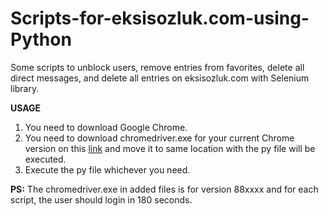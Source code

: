 # Scripts-for-eksisozluk.com-using-Python
Some scripts to unblock users, remove entries from favorites, delete all direct messages, and delete all entries on eksisozluk.com with Selenium library.
<br>

<b>USAGE</b><br>
1. You need to download Google Chrome. <br>
2. You need to download chromedriver.exe for your current Chrome version on this <a href="https://sites.google.com/a/chromium.org/chromedriver/downloads">link</a> and move it to same location with the py file will be executed. <br>
3. Execute the py file whichever you need. <br>


<b>PS:</b> The chromedriver.exe in added files is for version 88xxxx and for each script, the user should login in 180 seconds.
